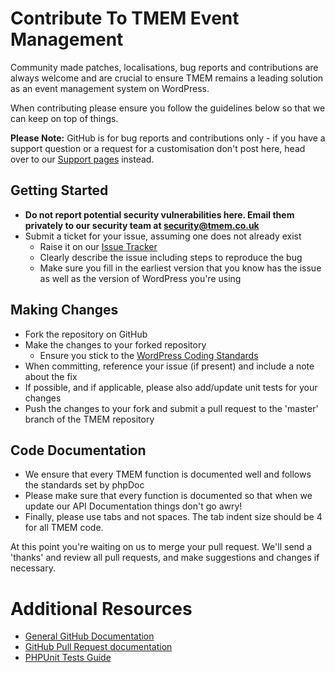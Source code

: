 # Contribute To TMEM Event Management

Community made patches, localisations, bug reports and contributions are always welcome and are crucial to ensure TMEM remains a leading solution as an event management system on WordPress.

When contributing please ensure you follow the guidelines below so that we can keep on top of things.

__Please Note:__ GitHub is for bug reports and contributions only - if you have a support question or a request for a customisation don't post here, head over to our [Support pages](https://tmem.co.uk/support/) instead.

## Getting Started

* __Do not report potential security vulnerabilities here. Email them privately to our security team at [security@tmem.co.uk](mailto:security@tmem.co.uk)__
* Submit a ticket for your issue, assuming one does not already exist
  * Raise it on our [Issue Tracker](https://github.com/tmem/mobile-events-manager/issues)
  * Clearly describe the issue including steps to reproduce the bug
  * Make sure you fill in the earliest version that you know has the issue as well as the version of WordPress you're using

## Making Changes

* Fork the repository on GitHub
* Make the changes to your forked repository
  * Ensure you stick to the [WordPress Coding Standards](https://codex.wordpress.org/WordPress_Coding_Standards)
* When committing, reference your issue (if present) and include a note about the fix
* If possible, and if applicable, please also add/update unit tests for your changes
* Push the changes to your fork and submit a pull request to the 'master' branch of the TMEM repository

## Code Documentation

* We ensure that every TMEM function is documented well and follows the standards set by phpDoc
* Please make sure that every function is documented so that when we update our API Documentation things don't go awry!
* Finally, please use tabs and not spaces. The tab indent size should be 4 for all TMEM code.

At this point you're waiting on us to merge your pull request. We'll send a 'thanks' and review all pull requests, and make suggestions and changes if necessary.

# Additional Resources
* [General GitHub Documentation](https://help.github.com/)
* [GitHub Pull Request documentation](https://help.github.com/send-pull-requests/)
* [PHPUnit Tests Guide](https://phpunit.de/manual/current/en/writing-tests-for-phpunit.html)
